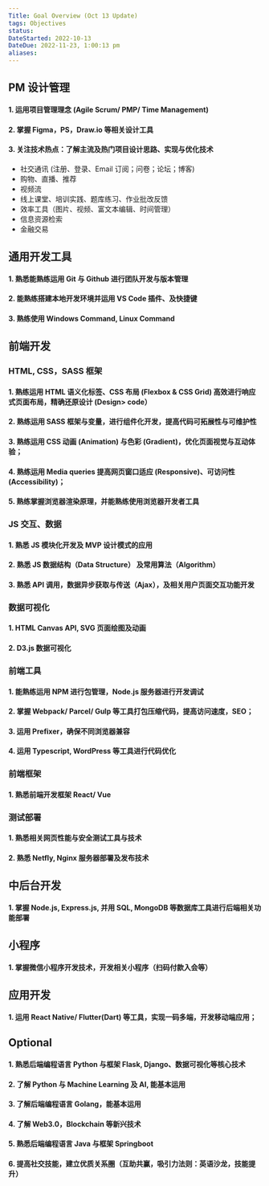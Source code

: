 ```yaml
---
Title: Goal Overview (Oct 13 Update)
tags: Objectives
status:
DateStarted: 2022-10-13
DateDue: 2022-11-23, 1:00:13 pm
aliases:
---
```


## PM 设计管理

#### 1. 运用项目管理理念 (Agile Scrum/ PMP/ Time Management)

#### 2. 掌握 Figma，PS，Draw.io 等相关设计工具

#### 3. 关注技术热点：了解主流及热门项目设计思路、实现与优化技术

- 社交通讯 (注册、登录、Email 订阅；问卷；论坛；博客)
- 购物、直播、推荐
- 视频流
- 线上课堂、培训实践、题库练习、作业批改反馈
- 效率工具（图片、视频、富文本编辑、时间管理）
- 信息资源检索
- 金融交易

## 通用开发工具

#### 1. 熟悉能熟练运用 Git 与 Github 进行团队开发与版本管理

#### 2. 能熟练搭建本地开发环境并运用 VS Code 插件、及快捷键

#### 3. 熟练使用 Windows Command, Linux Command

## 前端开发

### HTML, CSS，SASS 框架

#### 1. 熟练运用 HTML 语义化标签、CSS 布局 (Flexbox & CSS Grid) 高效进行响应式页面布局，精确还原设计 (Design> code）

#### 2. 熟练运用 SASS 框架与变量，进行组件化开发，提高代码可拓展性与可维护性

#### 3. 熟练运用 CSS 动画 (Animation) 与色彩 (Gradient)，优化页面视觉与互动体验；

#### 4. 熟练运用 Media queries 提高网页窗口适应 (Responsive)、可访问性 (Accessibility)；

#### 5. 熟练掌握浏览器渲染原理，并能熟练使用浏览器开发者工具

### JS 交互、数据

#### 1. 熟悉 JS 模块化开发及 MVP 设计模式的应用

#### 2. 熟悉 JS 数据结构（Data Structure） 及常用算法（Algorithm）

#### 3. 熟悉 API 调用，数据异步获取与传送（Ajax），及相关用户页面交互功能开发

### 数据可视化

#### 1. HTML Canvas API, SVG 页面绘图及动画

#### 2. D3.js 数据可视化

### 前端工具

#### 1. 能熟练运用 NPM 进行包管理，Node.js 服务器进行开发调试

#### 2. 掌握 Webpack/ Parcel/ Gulp 等工具打包压缩代码，提高访问速度，SEO；

#### 3. 运用 Prefixer，确保不同浏览器兼容

#### 4. 运用 Typescript, WordPress 等工具进行代码优化

### 前端框架

#### 1. 熟悉前端开发框架 React/ Vue

### 测试部署

#### 1. 熟悉相关网页性能与安全测试工具与技术

#### 2. 熟悉 Netfly, Nginx 服务器部署及发布技术

## 中后台开发

#### 1. 掌握 Node.js, Express.js, 并用 SQL, MongoDB 等数据库工具进行后端相关功能部署

## 小程序

#### 1. 掌握微信小程序开发技术，开发相关小程序（扫码付款入会等）

## 应用开发

#### 1. 运用 React Native/ Flutter(Dart) 等工具，实现一码多端，开发移动端应用；

## Optional

#### 1. 熟悉后端编程语言 Python 与框架 Flask, Django、数据可视化等核心技术

#### 2. 了解 Python 与 Machine Learning 及 AI, 能基本运用

#### 3. 了解后端编程语言 Golang，能基本运用

#### 4. 了解 Web3.0，Blockchain 等新兴技术

#### 5. 熟悉后端编程语言 Java 与框架 Springboot

#### 6. 提高社交技能，建立优质关系圈（互助共赢，吸引力法则：英语沙龙，技能提升）
